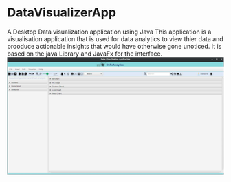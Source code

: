 # DataVisualizerApp
A Desktop Data visualization application using Java
This application is a visualisation application that is used for data analytics to view thier data and prooduce actionable
insights that would have otherwise gone unoticed. 
It is based on the java Library and JavaFx for the interface.
![alt text](https://raw.githubusercontent.com/LeoSammy/DatavisualizerApp/master/img.jpg)
